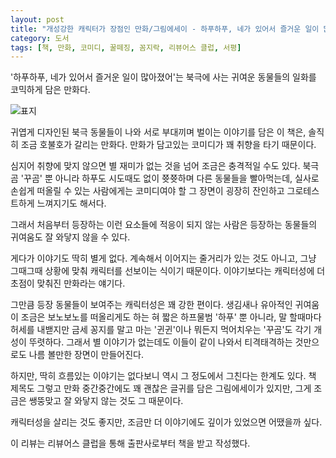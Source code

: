 ```yaml
---
layout: post
title: "개성강한 캐릭터가 장점인 만화/그림에세이 - 하푸하푸, 네가 있어서 즐거운 일이 많아졌어"
category: 도서
tags: [책, 만화, 코미디, 꿀떼징, 꼼지락, 리뷰어스 클럽, 서평]
---
```


'하푸하푸, 네가 있어서 즐거운 일이 많아졌어'는
북극에 사는 귀여운 동물들의 일화를 코믹하게 담은 만화다.

![표지](https://lh3.googleusercontent.com/BCiJe00GmI1lbaWpsyhfL1mjD93kgjhbg942vNdyxaexOYtOMwc_X-BXjSiegrWfO7GwSCQZjY4FOw=s480)

귀엽게 디자인된 북극 동물들이 나와
서로 부대끼며 벌이는 이야기를 담은 이 책은,
솔직히 조금 호불호가 갈리는 만화다.
만화가 담고있는 코미디가 꽤 취향을 타기 때문이다.

심지어 취향에 맞지 않으면 별 재미가 없는 것을 넘어 조금은 충격적일 수도 있다.
북극곰 '꾸곰' 뿐 아니라 하푸도 시도때도 없이 쯋쯋하며 다른 동물들을 빨아먹는데,
실사로 손쉽게 떠올릴 수 있는 사람에게는 코미디여야 할 그 장면이
굉장히 잔인하고 그로테스트하게 느껴지기도 해서다.

그래서 처음부터 등장하는 이런 요소들에 적응이 되지 않는 사람은
등장하는 동물들의 귀여움도 잘 와닿지 않을 수 있다.

게다가 이야기도 딱히 별게 없다.
계속해서 이어지는 줄거리가 있는 것도 아니고,
그냥 그때그때 상황에 맞춰 캐릭터를 선보이는 식이기 때문이다.
이야기보다는 캐릭터성에 더 초점이 맞춰진 만화라는 얘기다.

그만큼 등장 동물들이 보여주는 캐릭터성은 꽤 강한 편이다.
생김새나 유아적인 귀여움이 조금은 보노보노를 떠올리게도 하는 혀 짧은 하프물범 '하푸' 뿐 아니라,
말 할때마다 허세를 내밷지만 금세 꽁지를 말고 마는 '귄귄'이나
뭐든지 먹어치우는 '꾸곰'도 각기 개성이 뚜렷하다.
그래서 별 이야기가 없는데도 이들이 같이 나와서 티격태격하는 것만으로도 나름 볼만한 장면이 만들어진다.

하지만, 딱히 흐름있는 이야기는 없다보니 역시 그 정도에서 그친다는 한계도 있다.
책 제목도 그렇고 만화 중간중간에도 꽤 괜찮은 글귀를 담은 그림에세이가 있지만,
그게 조금은 쌩뚱맞고 잘 와닿지 않는 것도 그 때문이다.

캐릭터성을 살리는 것도 좋지만,
조금만 더 이야기에도 깊이가 있었으면 어땠을까 싶다.



<div class="im im-info">
이 리뷰는 리뷰어스 클럽을 통해 출판사로부터 책을 받고 작성했다.
</div>
